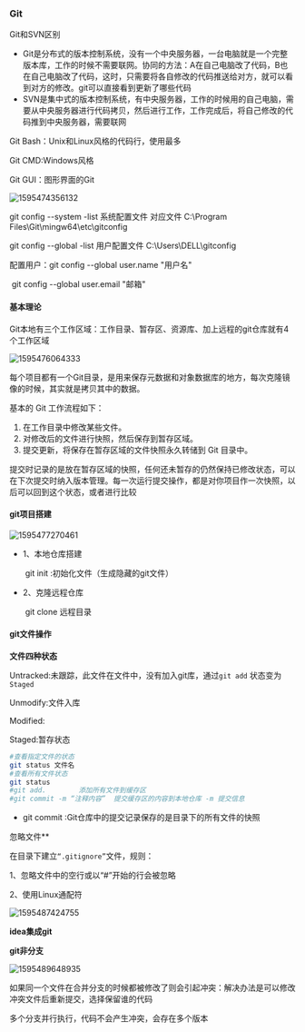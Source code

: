 ### Git

Git和SVN区别

- Git是分布式的版本控制系统，没有一个中央服务器，一台电脑就是一个完整版本库，工作的时候不需要联网。协同的方法：A在自己电脑改了代码，B也在自己电脑改了代码，这时，只需要将各自修改的代码推送给对方，就可以看到对方的修改。git可以直接看到更新了哪些代码
- SVN是集中式的版本控制系统，有中央服务器，工作的时候用的自己电脑，需要从中央服务器进行代码拷贝，然后进行工作，工作完成后，将自己修改的代码推到中央服务器，需要联网

Git Bash：Unix和Linux风格的代码行，使用最多

Git CMD:Windows风格

Git GUI：图形界面的Git

![1595474356132](C:\Users\DELL\AppData\Roaming\Typora\typora-user-images\1595474356132.png)

git config --system -list 系统配置文件  对应文件  C:\Program Files\Git\mingw64\etc\gitconfig

git config --global -list 用户配置文件    C:\Users\DELL\gitconfig

配置用户：git config --global user.name "用户名"

​					git config --global user.email "邮箱"

#### 基本理论

Git本地有三个工作区域：工作目录、暂存区、资源库、加上远程的git仓库就有4个工作区域

![1595476064333](C:\Users\DELL\AppData\Roaming\Typora\typora-user-images\1595476064333.png)

每个项目都有一个Git目录，是用来保存元数据和对象数据库的地方，每次克隆镜像的时候，其实就是拷贝其中的数据。

基本的 Git 工作流程如下：

1. 在工作目录中修改某些文件。
2. 对修改后的文件进行快照，然后保存到暂存区域。
3. 提交更新，将保存在暂存区域的文件快照永久转储到 Git 目录中。

提交时记录的是放在暂存区域的快照，任何还未暂存的仍然保持已修改状态，可以在下次提交时纳入版本管理。每一次运行提交操作，都是对你项目作一次快照，以后可以回到这个状态，或者进行比较

#### git项目搭建

![1595477270461](C:\Users\DELL\AppData\Roaming\Typora\typora-user-images\1595477270461.png)

- 1、本地仓库搭建

  ​	git init :初始化文件（生成隐藏的git文件）

- 2、克隆远程仓库

  ​    git clone 远程目录

  

  

#### git文件操作

**文件四种状态**

Untracked:未跟踪，此文件在文件中，没有加入git库，通过`git add` 状态变为`Staged`

Unmodify:文件入库

Modified:

Staged:暂存状态

```bash
#查看指定文件的状态
git status 文件名
#查看所有文件状态
git status
#git add.        添加所有文件到缓存区
#git commit -m “注释内容”  提交缓存区的内容到本地仓库 -m 提交信息

```

- git commit :Git仓库中的提交记录保存的是目录下的所有文件的快照

忽略文件**

在目录下建立`“.gitignore”`文件，规则：

1、忽略文件中的空行或以“#”开始的行会被忽略

2、使用Linux通配符

![1595487424755](C:\Users\DELL\AppData\Roaming\Typora\typora-user-images\1595487424755.png)

   

**idea集成git**

**git非分支**

![1595489648935](C:\Users\DELL\AppData\Roaming\Typora\typora-user-images\1595489648935.png)

如果同一个文件在合并分支的时候都被修改了则会引起冲突：解决办法是可以修改冲突文件后重新提交，选择保留谁的代码

多个分支并行执行，代码不会产生冲突，会存在多个版本


